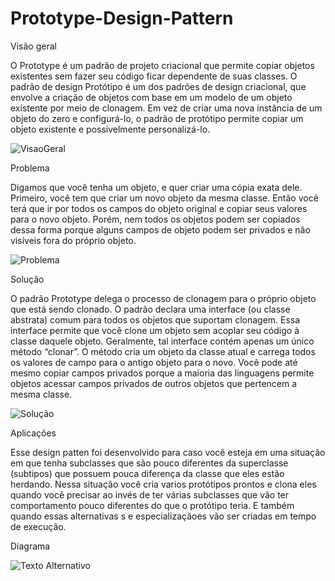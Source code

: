 # Prototype-Design-Pattern

Visão geral

O Prototype é um padrão de projeto criacional que permite copiar objetos existentes sem fazer seu código ficar dependente de suas classes.
O padrão de design Protótipo é um dos padrões de design criacional, que envolve a criação de objetos com base em um modelo de um objeto existente por meio de clonagem. Em vez de criar uma nova instância de um objeto do zero e configurá-lo, o padrão de protótipo permite copiar um objeto existente e possivelmente personalizá-lo.

![VisaoGeral]([URL_da_Imagem](https://refactoring.guru/images/patterns/content/prototype/prototype.png?id=e912b1ada20bbf7b2ffc09e93b9fab20))

Problema

Digamos que você tenha um objeto, e quer criar uma cópia exata dele. Primeiro, você tem que criar um novo objeto da mesma classe. Então você terá que ir por todos os campos do objeto original e copiar seus valores para o novo objeto. 
Porém, nem todos os objetos podem ser copiados dessa forma porque alguns campos de objeto podem ser privados e não visíveis fora do próprio objeto.

 ![Problema](https://refactoring.guru/images/patterns/content/prototype/prototype-comic-1-en.png?id=4cc45ae42e26cc9533a6ac540713d1fa)

Solução

O padrão Prototype delega o processo de clonagem para o próprio objeto que está sendo clonado. O padrão declara uma interface (ou classe abstrata) comum para todos os objetos que suportam clonagem. Essa interface permite que você clone um objeto sem acoplar seu código à classe daquele objeto. Geralmente, tal interface contém apenas um único método “clonar”.
O método cria um objeto da classe atual e carrega todos os valores de campo para o antigo objeto para o novo. Você pode até mesmo copiar campos privados porque a maioria das linguagens permite objetos acessar campos privados de outros objetos que pertencem a mesma classe.

![Solução]([URL_da_Imagem](https://refactoring.guru/images/patterns/content/prototype/prototype-comic-2-en.png?id=e1df2dc39404c5eb2d485b7ae7c9914f))

Aplicações

Esse design patten foi desenvolvido para caso você esteja em uma situação em  que tenha subclasses que são pouco diferentes da superclasse (subtipos) que possuem pouca diferença da classe que eles estão herdando. 
Nessa situação você cria varios protótipos prontos e clona eles quando você precisar  ao invés de ter várias subclasses que vão ter comportamento pouco diferentes do que o protótipo teria. E também quando essas alternativas s e especializaçãoes vão ser criadas em tempo de execução.

Diagrama

![Texto Alternativo]([URL_da_Imagem](https://refactoring.guru/images/patterns/diagrams/prototype/example.png?id=47bc6c1058cb100b81e675b5ca6bda6c))
